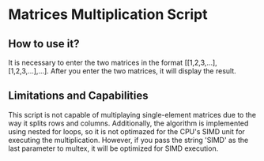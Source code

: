 # Matrices Multiplication Script

## How to use it?

It is necessary to enter the two matrices in the format \[\[1,2,3,...\], \[1,2,3,...\],...\]. After you enter the two matrices, it will display the result.

## Limitations and Capabilities

This script is not capable of multiplaying single-element matrices due to the way it splits rows and columns. Additionally, the algorithm is implemented using nested for loops, so it is not optimazed for the CPU's SIMD unit for executing the multiplication. However, if you pass the string 'SIMD' as the last parameter to multex, it will be optimized for SIMD execution.